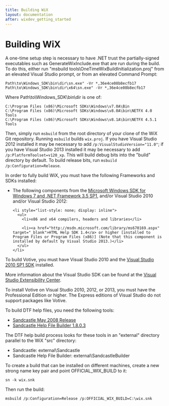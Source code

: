 ```yaml
---
title: Building WiX
layout: documentation
after: wixdev_getting_started
---
```


# Building WiX

A one-time setup step is necessary to have .NET trust the partially-signed executables such as GenerateWixInclude.exe that are run during the build.
To do this, either run "msbuild tools\OneTimeWixBuildInitialization.proj" from an elevated Visual Studio prompt, or from an elevated Command Prompt:

    Path\to\Windows_SDK\bin\dir\sn.exe" -Vr *,36e4ce08b8ecfb17
    Path\to\Windows_SDK\bin\dir\x64\sn.exe" -Vr *,36e4ce08b8ecfb17
    
Where Path\to\Windows_SDK\bin\dir is one of:

    C:\Program Files (x86)\Microsoft SDKs\Windows\v7.0A\Bin
    C:\Program Files (x86)\Microsoft SDKs\Windows\v8.0A\bin\NETFX 4.0 Tools
    C:\Program Files (x86)\Microsoft SDKs\Windows\v8.1A\bin\NETFX 4.5.1 Tools
    
Then, simply run `msbuild` from the root directory of your clone of the WiX Git repository. Running `msbuild` builds `wix.proj`. If you have Visual Studio 2012 installed it may be necessary to add `/p:VisualStudioVersion="11.0"`; if you have Visual Studio 2013 installed it may be necessary to add `/p:PlatformToolset=v120_xp`. This will build debug bits into the &quot;build&quot; directory by default. To build release bits, run `msbuild /p:Configuration=Release`.

In order to fully build WiX, you must have the following Frameworks and SDKs installed:

  <ul>
    <li>The following components from the <a href="http://www.microsoft.com/en-us/download/details.aspx?id=3138" target="_blank">Microsoft Windows SDK for Windows 7 and .NET Framework 3.5 SP1</a>, and/or Visual Studio 2010 and/or Visual Studio 2012:</li>

    <li style="list-style: none; display: inline">
      <ul>
        <li>x86 and x64 compilers, headers and libraries</li>

        <li><a href="http://msdn.microsoft.com/library/ms670169.aspx" target="_blank">HTML Help SDK 1.4</a> or higher [installed to Program Files or Program Files (x86)] (Note that this component is installed by default by Visual Studio 2013.)</li>
      </ul>
    </li>
  </ul>

To build Votive, you must have Visual Studio 2010 and the [Visual Studio 2010 SP1 SDK](http://www.microsoft.com/en-us/download/details.aspx?id=21835) installed.

More information about the Visual Studio SDK can be found at the <a href="http://msdn.microsoft.com/en-us/vstudio/vextend.aspx" target="_blank">Visual Studio Extensibility Center</a>.

To install Votive on Visual Studio 2010, 2012, or 2013, you must have the Professional Edition or higher. The Express editions of Visual Studio do not support packages like Votive.

To build DTF help files, you need the following tools:

* [Sandcastle May 2008 Release](http://sandcastle.codeplex.com/releases/view/13873)
* [Sandcastle Help File Builder 1.8.0.3](http://shfb.codeplex.com/releases/view/29710)

The DTF help build process looks for these tools in an &quot;external&quot; directory parallel to the WiX &quot;src&quot; directory:

* Sandcastle: external\Sandcastle
* Sandcastle Help File Builder: external\SandcastleBuilder

To create a build that can be installed on different machines, create a new strong name key pair and point OFFICIAL\_WIX\_BUILD to it:

    sn -k wix.snk

Then run the build:

    msbuild /p:Configuration=Release /p:OFFICIAL_WIX_BUILD=C:\wix.snk
